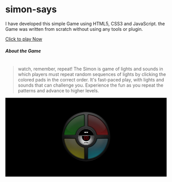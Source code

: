 # simon-says
I have developed this simple Game using HTML5, CSS3 and JavaScript.
the Game was written from scratch without using any tools or plugin.

[Click to play Now](https://refatalsakka.github.io/simon-says/)


##### About the Game
#
>watch, remember, repeat! The Simon is game of lights and sounds in which players must repeat random sequences of lights by clicking the colored pads in the correct order. It's fast-paced play, with lights and sounds that can challenge you. Experience the fun as you repeat the patterns and advance to higher levels. 

![](https://github.com/refatalsakka/simon-says/blob/master/simon_says.JPG)
